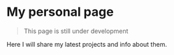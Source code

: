 # My personal page
> This page is still under development


Here I will share my latest projects and info about them.
